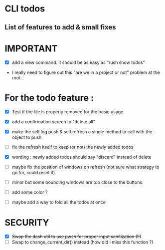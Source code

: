 # CLI todos

## List of features to add & small fixes

# IMPORTANT


- [x] add a view command. it should be as easy as "rush show todos"
- I really need to figure out this "are we in a project or not" problem at the root...


# For the todo feature : 

- [x] Test if the file is properly removed for the basic usage
- [x] add a confirmation screen to "delete all" 
- [x] make the self.log.push & self.refresh a single method to call with the object to push
- [ ] fix the refresh itself to keep (or not) the newly added todos
- [x] wording : newly added todos should say "discard" instead of delete
- [ ] maybe fix the position of windows on refresh (not sure what strategy to go for, could reset it)


- [ ] minor but some bounding windows are too close to the buttons.
- [ ] add some color ?
- [ ] maybe add a way to fold all the todos at once

# SECURITY 

- [x] ~~Swap the dash util to use pwsh for proper input sanitization (!!)~~
- [ ] Swap to change_current_dir() instead (how did I miss this function ?)

